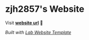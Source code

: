 
# zjh2857's Website

Visit **[website url](#)** 🚀

_Built with [Lab Website Template](https://greene-lab.gitbook.io/lab-website-template-docs)_
